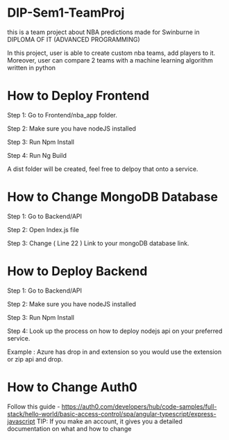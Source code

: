 # DIP-Sem1-TeamProj
this is a team project about NBA predictions made for Swinburne in DIPLOMA OF IT (ADVANCED PROGRAMMING)

In this project, user is able to create custom nba teams, add players to it. 
Moreover, user can compare 2 teams with a machine learning algorithm written in python

# How to Deploy Frontend

Step 1: Go to Frontend/nba_app folder.

Step 2: Make sure you have nodeJS installed

Step 3: Run Npm Install

Step 4: Run Ng Build

A dist folder will be created, feel free to delpoy that onto a service.


# How to Change MongoDB Database
Step 1: Go to Backend/API

Step 2: Open Index.js file

Step 3: Change ( Line 22 ) Link to your mongoDB database link.


# How to Deploy Backend
Step 1: Go to Backend/API

Step 2: Make sure you have nodeJS installed

Step 3: Run Npm Install

Step 4: Look up the process on how to deploy nodejs api on your preferred service.

Example : Azure has drop in and extension so you would use the extension or zip api and drop.

# How to Change Auth0
Follow this guide - https://auth0.com/developers/hub/code-samples/full-stack/hello-world/basic-access-control/spa/angular-typescript/express-javascript
TIP: If you make an account, it gives you a detailed documentation on what and how to change
